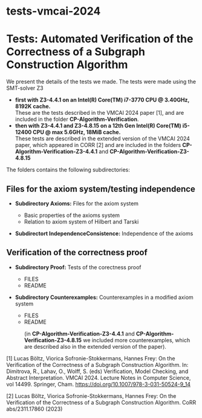 # tests-vmcai-2024

Tests: Automated Verification of the Correctness of a Subgraph Construction Algorithm
======================================================================================

We present the details of the tests we made. 
The tests were made using the SMT-solver Z3
- <b>first with Z3-4.4.1 on an Intel(R) Core(TM) i7-3770 CPU @ 3.40GHz, 8192K cache.</b> <br>
  These are the tests described in the VMCAI 2024 paper [1], and are included in the folder <b>CP-Algorithm-Verification</b>.  
- <b>then with Z3-4.4.1 and Z3-4.8.15 on a 12th Gen Intel(R) Core(TM) i5-12400 CPU @ max 5.6GHz, 18MiB cache.</b> <br>
  These tests are described in the extended version of the VMCAI 2024 paper, which appeared in CORR [2] and are 
  included in the folders <b>CP-Algorithm-Verification-Z3-4.4.1</b> and <b>CP-Algorithm-Verification-Z3-4.8.15</b>  

The folders contains the following subdirectories: 

Files for the axiom system/testing independence
------------------------------------------------
- <b>Subdirectory Axioms:</b> Files for the axiom system
   - Basic properties of the axioms system
   - Relation to axiom system of Hilbert and Tarski

- <b>Subdirectort IndependenceConsistence:</b> Independence of the axioms

Verification of the correctness proof
-------------------------------------
- <b> Subdirectory Proof:</b> Tests of the corectness proof
   - FILES
   - README

- <b> Subdirectory Counterexamples:</b> Counterexamples in a modified axiom system
   - FILES
   - README <p>
  (in <b>CP-Algorithm-Verification-Z3-4.4.1</b> and <b>CP-Algorithm-Verification-Z3-4.8.15</b>
   we included more counterexamples, which are described also in the extended version of the paper).


[1] Lucas Böltz, Viorica Sofronie-Stokkermans, Hannes Frey:
    On the Verification of the Correctness of a Subgraph Construction Algorithm. 
    In: Dimitrova, R., Lahav, O., Wolff, S. (eds) 
    Verification, Model Checking, and Abstract Interpretation. VMCAI 2024. 
    Lecture Notes in Computer Science, vol 14499. Springer, Cham. 
    https://doi.org/10.1007/978-3-031-50524-9_14
    
[2] Lucas Böltz, Viorica Sofronie-Stokkermans, Hannes Frey:
    On the Verification of the Correctness of a Subgraph Construction Algorithm. 
    CoRR abs/2311.17860 (2023)
